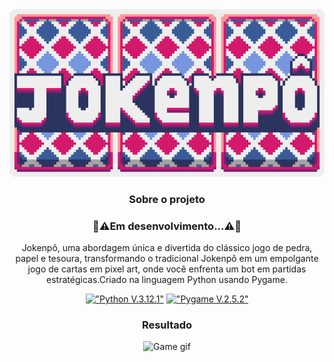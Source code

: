 <div align="center">
<img src="img/icon.png" type="image/png" alt="Jokenpô Icon">

### Sobre o projeto
### 🚧⚠️Em desenvolvimento...⚠️🚧

Jokenpô, uma abordagem única e divertida do clássico jogo de pedra, papel e tesoura, transformando o tradicional Jokenpô em um empolgante jogo de cartas em pixel art, onde você enfrenta um bot em partidas estratégicas.Criado na linguagem Python usando Pygame.
 
 [!["Python V.3.12.1"](https://img.shields.io/badge/Python-3776AB?style=for-the-badge&logo=python&logoColor=white)](https://www.python.org/)
 [!["Pygame V.2.5.2"](https://img.shields.io/badge/Pygame-v2.5.2-blue?style=for-the-badge&logo=python&logoColor=white)](https://github.com/pygame/pygame)

### Resultado
   <img src="img/Jokenpô.gif" type="image/gif" alt="Game gif" width=512px>
</div>
